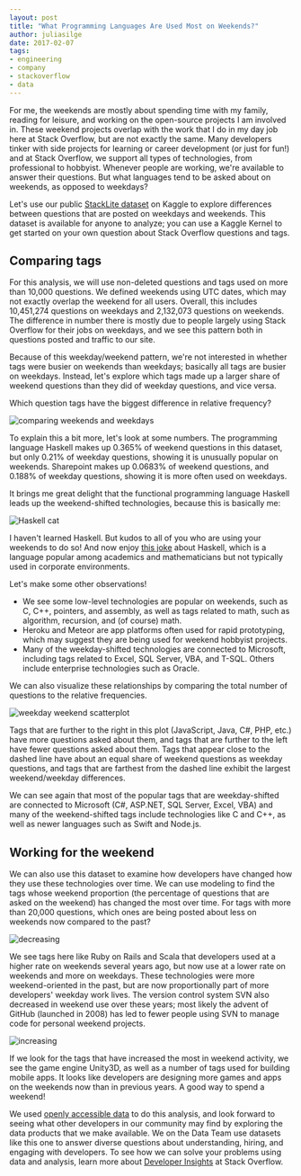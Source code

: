 ```yaml
---
layout: post
title: "What Programming Languages Are Used Most on Weekends?"
author: juliasilge
date: 2017-02-07
tags:
- engineering
- company
- stackoverflow
- data
---
```



For me, the weekends are mostly about spending time with my family, reading for leisure, and working on the open-source projects I am involved in. These weekend projects overlap with the work that I do in my day job here at Stack Overflow, but are not exactly the same. Many developers tinker with side projects for learning or career development (or just for fun!) and at Stack Overflow, we support all types of technologies, from professional to hobbyist. Whenever people are working, we're available to answer their questions. But what languages tend to be asked about on weekends, as opposed to weekdays?

Let's use our public [StackLite dataset](https://www.kaggle.com/stackoverflow/stacklite) on Kaggle to explore differences between questions that are posted on weekdays and weekends. This dataset is available for anyone to analyze; you can use a Kaggle Kernel to get started on your own question about Stack Overflow questions and tags.


## Comparing tags

For this analysis, we will use non-deleted questions and tags used on more than 10,000 questions. We defined weekends using UTC dates, which may not exactly overlap the weekend for all users. Overall, this includes 10,451,274 questions on weekdays and 2,132,073 questions on weekends. The difference in number there is mostly due to people largely using Stack Overflow for their jobs on weekdays, and we see this pattern both in questions posted and traffic to our site.

Because of this weekday/weekend pattern, we're not interested in whether tags were busier on weekends than weekdays; basically all tags are busier on weekdays. Instead, let's explore which tags made up a larger share of weekend questions than they did of weekday questions, and vice versa.

Which question tags have the biggest difference in relative frequency?

![comparing weekends and weekdays](https://i.stack.imgur.com/Hz3mt.png)


To explain this a bit more, let's look at some numbers. The programming language Haskell makes up 0.365% of weekend questions in this dataset, but only 0.21% of weekday questions, showing it is unusually popular on weekends. Sharepoint makes up 0.0683% of weekend questions, and 0.188% of weekday questions, showing it is more often used on weekdays.

It brings me great delight that the functional programming language Haskell leads up the weekend-shifted technologies, because this is basically me:

![Haskell cat](https://i.stack.imgur.com/7k8tN.jpg)

I haven't learned Haskell. But kudos to all of you who are using your weekends to do so! And now enjoy [this joke](https://xkcd.com/1312/) about Haskell, which is a language popular among academics and mathematicians but not typically used in corporate environments.

Let's make some other observations!

* We see some low-level technologies are popular on weekends, such as C, C++, pointers, and assembly, as well as tags related to math, such as algorithm, recursion, and (of course) math.
* Heroku and Meteor are app platforms often used for rapid prototyping, which may suggest they are being used for weekend hobbyist projects.
* Many of the weekday-shifted technologies are connected to Microsoft, including tags related to Excel, SQL Server, VBA, and T-SQL. Others include enterprise technologies such as Oracle.


We can also visualize these relationships by comparing the total number of questions to the relative frequencies.

![weekday weekend scatterplot](https://i.stack.imgur.com/sdFa6.png)

Tags that are further to the right in this plot (JavaScript, Java, C#, PHP, etc.) have more questions asked about them, and tags that are further to the left have fewer questions asked about them. Tags that appear close to the dashed line have about an equal share of weekend questions as weekday questions, and tags that are farthest from the dashed line exhibit the largest weekend/weekday differences.

We can see again that most of the popular tags that are weekday-shifted are connected to Microsoft (C#, ASP.NET, SQL Server, Excel, VBA) and many of the weekend-shifted tags include technologies like C and C++, as well as newer languages such as Swift and Node.js.

## Working for the weekend

We can also use this dataset to examine how developers have changed how they use these technologies over time. We can use modeling to find the tags whose weekend proportion (the percentage of questions that are asked on the weekend) has changed the most over time. For tags with more than 20,000 questions, which ones are being posted about less on weekends now compared to the past?

![decreasing](https://i.stack.imgur.com/TjFxX.png)

We see tags here like Ruby on Rails and Scala that developers used at a higher rate on weekends several years ago, but now use at a lower rate on weekends and more on weekdays. These technologies were more weekend-oriented in the past, but are now proportionally part of more developers' weekday work lives. The version control system SVN also decreased in weekend use over these years; most likely the advent of GitHub (launched in 2008) has led to fewer people using SVN to manage code for personal weekend projects.

![increasing](https://i.stack.imgur.com/LUQei.png)

If we look for the tags that have increased the most in weekend activity, we see the game engine Unity3D, as well as a number of tags used for building mobile apps. It looks like developers are designing more games and apps on the weekends now than in previous years. A good way to spend a weekend!


We used [openly accessible data](https://www.kaggle.com/stackoverflow/stacklite) to do this analysis, and look forward to seeing what other developers in our community may find by exploring the data products that we make available. We on the Data Team use datasets like this one to answer diverse questions about understanding, hiring, and engaging with developers. To see how we can solve your problems using data and analysis, learn more about [Developer Insights](https://www.stackoverflowbusiness.com/research/learn-more) at Stack Overflow.
